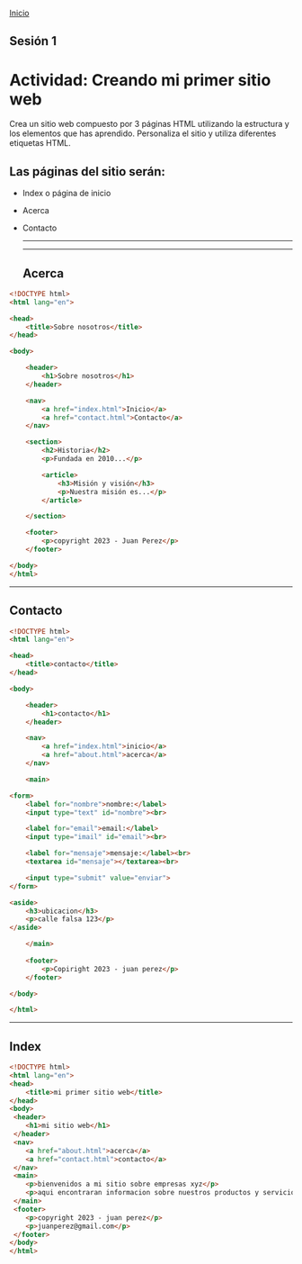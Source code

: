 <!-- No borrar o modificar -->
[Inicio](./index.md)

## Sesión 1 


# Actividad: Creando mi primer sitio web

Crea un sitio web compuesto por 3 páginas HTML utilizando la estructura y los elementos que has aprendido. Personaliza el sitio y utiliza diferentes etiquetas HTML.

## Las páginas del sitio serán:

- Index o página de inicio
- Acerca
- Contacto
  
  ___
  ___
  ## Acerca 

```html
<!DOCTYPE html>
<html lang="en">

<head>
    <title>Sobre nosotros</title>
</head>

<body>

    <header>
        <h1>Sobre nosotros</h1>
    </header>

    <nav>
        <a href="index.html">Inicio</a>
        <a href="contact.html">Contacto</a>
    </nav>

    <section>
        <h2>Historia</h2>
        <p>Fundada en 2010...</p>

        <article>
            <h3>Misión y visión</h3>
            <p>Nuestra misión es...</p>
        </article>

    </section>

    <footer>
        <p>copyright 2023 - Juan Perez</p>
    </footer>

</body>
</html>
```
___

## Contacto

```html
<!DOCTYPE html>
<html lang="en">

<head>
    <title>contacto</title>
</head>

<body>

    <header>
        <h1>contacto</h1>
    </header>

    <nav>
        <a href="index.html">inicio</a>
        <a href="about.html">acerca</a>
    </nav>

    <main>

<form>
    <label for="nombre">nombre:</label>
    <input type="text" id="nombre"><br>

    <label for="email">email:</label>
    <input type="imail" id="email"><br>

    <label for="mensaje">mensaje:</label><br>
    <textarea id="mensaje"></textarea><br>

    <input type="submit" value="enviar">
</form>

<aside>
    <h3>ubicacion</h3>
    <p>calle falsa 123</p>
</aside>

    </main>
    
    <footer>
        <p>Copiright 2023 - juan perez</p>
    </footer>

</body>

</html>
```
___

## Index

```html
<!DOCTYPE html>
<html lang="en">
<head>
    <title>mi primer sitio web</title>
</head>
<body>
 <header>
    <h1>mi sitio web</h1>
 </header> 
 <nav>
    <a href="about.html">acerca</a>
    <a href="contact.html">contacto</a>
 </nav> 
 <main>
    <p>bienvenidos a mi sitio sobre empresas xyz</p>
    <p>aqui encontraran informacion sobre nuestros productos y servicios</p>
 </main>
 <footer>
    <p>copyright 2023 - juan perez</p>
    <p>juanperez@gmail.com</p>
 </footer>
</body>
</html>
```





